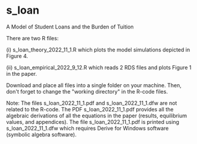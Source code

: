 # s_loan
A Model of Student Loans and the Burden of Tuition

There are two R files: 

(i) s_loan_theory_2022_11_1.R which plots the model simulations depicted in Figure 4. 

(ii) s_loan_empirical_2022_9_12.R which reads 2 RDS files and plots Figure 1 in the paper.

Download and place all files into a single folder on your machine. Then, don't forget to change the "working directory" in the R-code files. 

Note: The files s_loan_2022_11_1.pdf and s_loan_2022_11_1.dfw are not related to the R-code. The PDF s_loan_2022_11_1.pdf provides all the algebraic derivations of all the equations in the paper (results, equilibrium values, and appendices). The file s_loan_2022_11_1.pdf is printed using s_loan_2022_11_1.dfw which requires Derive for Windows software (symbolic algebra software). 
